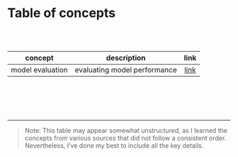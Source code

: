 # Table of concepts


<br>
<br>

|concept | description | link|  
|:-:|:-:|:-:| 
| model evaluation | evaluating model performance | [link](./model_evaluation.ipynb) |   


<br>
<br>
<br>
<br>


---


>Note: This table may appear somewhat unstructured, as I learned the concepts from various sources that did not follow a consistent order. Nevertheless, I’ve done my best to include all the key details.
